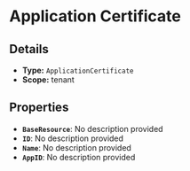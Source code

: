 # Application Certificate

## Details

- **Type:** `ApplicationCertificate`
- **Scope:** tenant

## Properties

- **`BaseResource`**: No description provided
- **`ID`**: No description provided
- **`Name`**: No description provided
- **`AppID`**: No description provided
